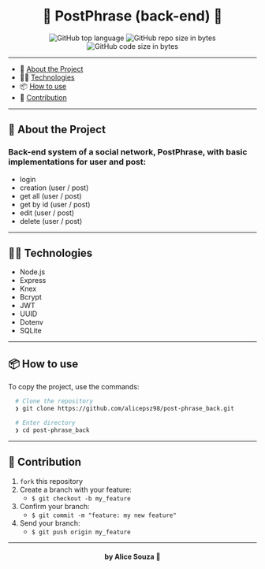<h1 align="center">
  📜 PostPhrase (back-end) 🎲
</h1>
<p align="center">
  <img alt="GitHub top language" src="https://img.shields.io/github/languages/top/alicepsz98/post-phrase_back?logo=ts">

  <img alt="GitHub repo size in bytes" src="https://img.shields.io/github/repo-size/alicepsz98/post-phrase_back?color=green">

  <br>

  <img alt="GitHub code size in bytes" src="https://img.shields.io/github/last-commit/alicepsz98/post-phrase_back">

---

- :rocket: [About the Project](#rocket-sobre-o-projeto)
- 👩‍💻 [Technologies](#%EF%B8%8F-tecnogias-utilizadas)
- 📦️ [How to use](#%EF%B8%8F-como-utilizar-o-projeto)
- 🤔️ [Contribution](#%EF%B8%8F-como-contribuir)

---

## :rocket: About the Project

### Back-end system of a social network, PostPhrase, with basic implementations for user and post:
  - login
  - creation (user / post)
  - get all (user / post)
  - get by id (user / post)
  - edit (user / post)
  - delete (user / post)

---

## 👩‍💻 Technologies

- Node.js
- Express
- Knex
- Bcrypt
- JWT
- UUID
- Dotenv
- SQLite

---

## 📦️ How to use

To copy the project, use the commands:

```bash
  # Clone the repository
  ❯ git clone https://github.com/alicepsz98/post-phrase_back.git

  # Enter directory
  ❯ cd post-phrase_back
```

---

## 🤔️ Contribution

1. `fork` this repository
2. Create a branch with your feature:
   - `$ git checkout -b my_feature`
3. Confirm your branch:
   - `$ git commit -m "feature: my new feature"`
4. Send your branch:
   - `$ git push origin my_feature`

---

<h4 align="center">
 by Alice Souza 💚
</h4>
